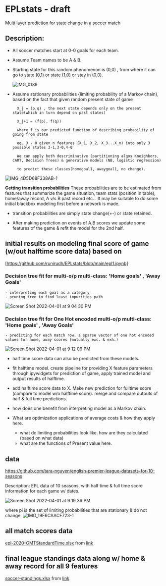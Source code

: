 # EPLstats - draft 
Multi layer prediction for state change in a soccer match


## Description:

- All soccer matches start at 0-0 goals for each team. 

- Assume Team names to be A & B.

- Starting state for this random phenomenon is (0,0) , from where it can go to state 
  (0,1) or state (1,0) or stay in (0,0).
  
  ![IMG_0189](https://user-images.githubusercontent.com/96305841/161407555-29eb74ca-e9ec-431b-9868-b0aa54f0c371.jpg)

- Assume stationary probabilities {limiting probability of a Markov chain}, based on the fact that given random present state of game 

        X_j = (p,q) , the next state depends only on the present state(which in turn depend on past states)
        
        X_j+1 = (f(p), f(q))
        
        where f is our predicted function of describing probability of going from state 
        
        eg. 3 - 0 given n features {X_1, X_2, X_3...X_n) into only 3 possible states 3-1,3-0,4-0 
        
        We can apply both descriminative (partitioning algos Kneighbors, CART, Decision Trees) & generative models (NB, logistic regression)
        
        to predict these classes(homegoal1, awaygoal1, no change).
        
![IMG_4D5D68F338AB-1](https://user-images.githubusercontent.com/96305841/161445203-d0eec127-caf4-442f-b200-c17894b603b3.jpeg)
     

      
**Getting transition probabilities**
  These probabilities are to be estimated from features that 
  summarize the game situation, team stats (position in table), home/away record, A v/s B past record etc. .
  It may be suitable to do some initial blackbox modeling first before a network is made.
  
- transition probabilities are simply state change(+-) or state retained. 

- After making prediction on events of A,B scores we update some features of the game & refit the model for the 2nd half.
 
## initial results on modeling final score of game (w/out halftime score data) based on 
  [https://github.com/runirudh/EPLstats/blob/main/epl1.ipynb] 

### Decision tree fit for multi-o/p multi-class: 'Home goals' , 'Away Goals' 
    - interpreting each goal as a category
    - pruning tree to find least impurities path
![Screen Shot 2022-04-01 at 9 04 30 PM](https://user-images.githubusercontent.com/96305841/161358242-9bf98d16-c4a5-4b6d-bebf-866c21ceceff.png)

### Decision tree fit for One Hot encoded multi-o/p multi-class: 'Home goals' , 'Away Goals'
    - predicting for each match row, a sparse vector of one hot encoded values for home, away scores (mutually exc. & exh.)

![Screen Shot 2022-04-01 at 9 12 09 PM](https://user-images.githubusercontent.com/96305841/161359538-fb7a6234-73b6-4822-9204-d533632253f6.png)


 -  half time score data can also be predicted from these models. 

 -  fit halftime model. create pipeline for providing X feature parameters through ipywidgets for prediction of game,
    apply trained model and output results of halftime.
    
 -  add halftime score data to X. Make new prediction for fulltime score (compare to model w/o halftime score). merge and compare outputs 
    of half & full time predictions. 

 -  how does one benefit from interpreting model as a Markov chain. 
 
 -  What are optimization applications of average costs & how they apply here.
    -  what do limiting probabilities look like. how are they calculated (based on what data)
    -  what are the functions of Present value here. 

## data 
https://github.com/tara-nguyen/english-premier-league-datasets-for-10-seasons

Description: EPL data of 10 seasons, with half time & full time score information for each game w/ dates.


![Screen Shot 2022-04-01 at 9 19 36 PM](https://user-images.githubusercontent.com/96305841/161359888-ee970bb1-915f-4e82-9d0c-80422a7ad53b.png)

where pi is the set of limiting probabilities that are stationary & do not change.
![IMG_19F6CAACF723-1](https://user-images.githubusercontent.com/96305841/161799583-9dd69c60-f442-444e-b7f7-05f6f3b8debf.jpeg)



## all match scores data
[epl-2020-GMTStandardTime.xlsx](https://github.com/runirudh/EPLstats/files/7877241/epl-2020-GMTStandardTime.xlsx) from [link](https://fixturedownload.com/results/epl-2020)

## final league standings data along w/ home & away record for all 9 features
[soccer-standings.xlsx](https://github.com/runirudh/EPLstats/files/7879089/soccer-standings.xlsx) from [link](https://www.rotowire.com/soccer/league-table.php?season=2020)



  



